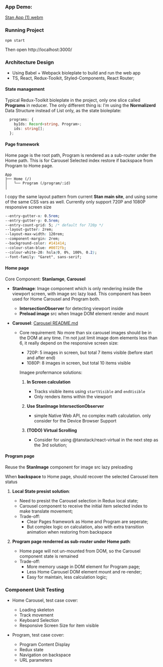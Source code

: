 ### App Demo:
[Stan App (1).webm](https://github.com/user-attachments/assets/69b520ee-c9f3-4974-9449-f679797b3ee3)

### Running Project

```
npm start
```

Then open http://localhost:3000/

### Architecture Design

- Using Babel + Webpack bioleplate to build and run the web app
- TS, React, Redux-Toolkit, Styled-Components, React Router;

#### State management

Typical Redux-Toolkit bioleplate in the project, only one slice called **Programs** in reducer.
The only different thing is: I'm using the **Normalizerd** Data Structure instead of List only, as the state bioleplate:

```typescript
  programs: {
    byIds: Record<string, Program>;
    ids: string[];
  };
```

#### Page framework

Home page is the root path, Program is rendered as a sub-router under the Home path.
This is for Carousel Selected index restore if backspace from Program to Home page.

```
App
├── Home (/)
│   └── Program (/program/:id)
│
```

I copy the same layout pattern from current **Stan main site**, and using some of the same CSS vars as well.
Currently only support 720P and 1080P responsive screen size

```css
--entry-gutter-x: 0.5rem;
--entry-gutter-y: 0.5rem;
--entry-count-grid: 5; /* default for 720p */
--layout-gutter: 2rem;
--layout-max-width: 120rem;
--component-margin: 2rem;
--background-color: #141414;
--colour-stan-blue: #0072fb;
--colour-white-20: hsla(0, 0%, 100%, 0.2);
--font-family: "Garet", sans-serif;
```

#### Home page

Core Component: **StanIamge**, **Carousel**

- **StanImage**: Image component which is only rendering inside the viewport screen, with image src lazy load. This component has been used for Home Carousel and Program both.

  - **IntersectionObserver** for detecting viewport inside
  - **Preload image** src when Image DOM element render and mount

- **Carousel**:
  [Carousel README.md](https://github.com/hlissnake/stan/tree/main/src/components/Carousel/README.md)

  - Core requirement: No more than six carousel images should be in the DOM at any time.
    I'm not just limit image dom elements less than 6, it really depend on the responsive screen size:

    - 720P: 5 images in screen, but total 7 items visible (before start and after end)
    - 1080P: 8 images in screen, but total 10 items visible

    Imagee profermance solutions:

    1. **In Screen calculation**

       - Tracks visible items using `startVisible` and `endVisible`
       - Only renders items within the viewport

    2. **Use StanImage IntersectionObserver**

       - simple Native Web API, no complex math calculation. only consider for the Device Browser Support

    3. **(TODO) Virtual Scrolling**
       - Consider for using @tanstack/react-virtual in the next step as the 3rd solution;

#### Program page

Reuse the **StanImage** component for image src lazy preloading

When **backspace** to Home page, should recover the selected Carousel item status

1. **Local State presist solution**:

   - Need to presist the Carousel selection in Redux local state;
   - Carousel component to receive the initial item selected index to make translate movement;
   - Trade-off:
     - Clear Pages framework as Home and Program are seperate;
     - But complex logic on calculation, also with extra transition animation when restoring from backspace

2. **Program page renderred as sub-router under Home path**:

   - Home page will not un-mounted from DOM, so the Carousel component state is remained
   - Trade-off:
     - More memory usage in DOM element for Program page;
     - Less Home Carousel DOM element mount and re-render;
     - Easy for maintain, less calculation logic;

### Component Unit Testing

- Home Carousel, test case cover:

  - Loading skeleton
  - Track movement
  - Keyboard Selection
  - Responsive Screen Size for item visible

- Program, test case cover:
  - Program Content Display
  - Redux state
  - Navigation on backspace
  - URL parameters
